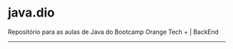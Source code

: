 # java.dio
Repositório para as aulas de Java do Bootcamp Orange Tech + | BackEnd



__________________________________________________________________________________________________________